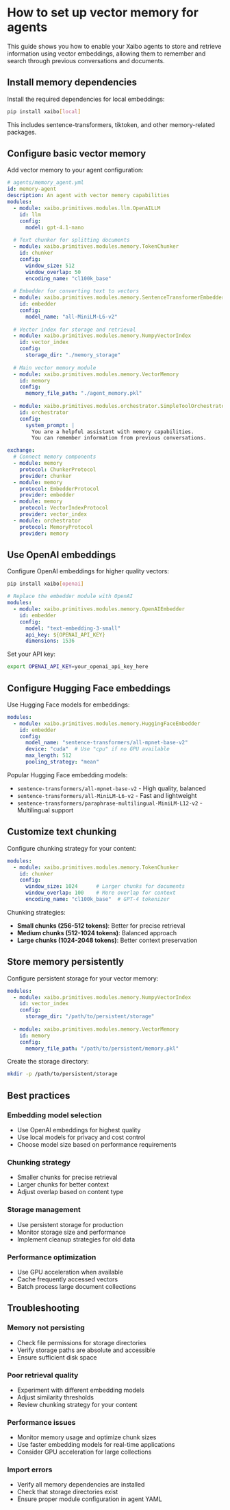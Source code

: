 # How to set up vector memory for agents

This guide shows you how to enable your Xaibo agents to store and retrieve information using vector embeddings, allowing them to remember and search through previous conversations and documents.

## Install memory dependencies

Install the required dependencies for local embeddings:

```bash
pip install xaibo[local]
```

This includes sentence-transformers, tiktoken, and other memory-related packages.

## Configure basic vector memory

Add vector memory to your agent configuration:

```yaml
# agents/memory_agent.yml
id: memory-agent
description: An agent with vector memory capabilities
modules:
  - module: xaibo.primitives.modules.llm.OpenAILLM
    id: llm
    config:
      model: gpt-4.1-nano
      
  # Text chunker for splitting documents
  - module: xaibo.primitives.modules.memory.TokenChunker
    id: chunker
    config:
      window_size: 512
      window_overlap: 50
      encoding_name: "cl100k_base"
      
  # Embedder for converting text to vectors
  - module: xaibo.primitives.modules.memory.SentenceTransformerEmbedder
    id: embedder
    config:
      model_name: "all-MiniLM-L6-v2"
      
  # Vector index for storage and retrieval
  - module: xaibo.primitives.modules.memory.NumpyVectorIndex
    id: vector_index
    config:
      storage_dir: "./memory_storage"
      
  # Main vector memory module
  - module: xaibo.primitives.modules.memory.VectorMemory
    id: memory
    config:
      memory_file_path: "./agent_memory.pkl"
      
  - module: xaibo.primitives.modules.orchestrator.SimpleToolOrchestrator
    id: orchestrator
    config:
      system_prompt: |
        You are a helpful assistant with memory capabilities.
        You can remember information from previous conversations.

exchange:
  # Connect memory components
  - module: memory
    protocol: ChunkerProtocol
    provider: chunker
  - module: memory
    protocol: EmbedderProtocol
    provider: embedder
  - module: memory
    protocol: VectorIndexProtocol
    provider: vector_index
  - module: orchestrator
    protocol: MemoryProtocol
    provider: memory
```

## Use OpenAI embeddings

Configure OpenAI embeddings for higher quality vectors:

```bash
pip install xaibo[openai]
```

```yaml
# Replace the embedder module with OpenAI
modules:
  - module: xaibo.primitives.modules.memory.OpenAIEmbedder
    id: embedder
    config:
      model: "text-embedding-3-small"
      api_key: ${OPENAI_API_KEY}
      dimensions: 1536
```

Set your API key:

```bash
export OPENAI_API_KEY=your_openai_api_key_here
```

## Configure Hugging Face embeddings

Use Hugging Face models for embeddings:

```yaml
modules:
  - module: xaibo.primitives.modules.memory.HuggingFaceEmbedder
    id: embedder
    config:
      model_name: "sentence-transformers/all-mpnet-base-v2"
      device: "cuda"  # Use "cpu" if no GPU available
      max_length: 512
      pooling_strategy: "mean"
```

Popular Hugging Face embedding models:

- `sentence-transformers/all-mpnet-base-v2` - High quality, balanced
- `sentence-transformers/all-MiniLM-L6-v2` - Fast and lightweight
- `sentence-transformers/paraphrase-multilingual-MiniLM-L12-v2` - Multilingual support

## Customize text chunking

Configure chunking strategy for your content:

```yaml
modules:
  - module: xaibo.primitives.modules.memory.TokenChunker
    id: chunker
    config:
      window_size: 1024      # Larger chunks for documents
      window_overlap: 100    # More overlap for context
      encoding_name: "cl100k_base"  # GPT-4 tokenizer
```

Chunking strategies:

- **Small chunks (256-512 tokens)**: Better for precise retrieval
- **Medium chunks (512-1024 tokens)**: Balanced approach
- **Large chunks (1024-2048 tokens)**: Better context preservation

## Store memory persistently

Configure persistent storage for your vector memory:

```yaml
modules:
  - module: xaibo.primitives.modules.memory.NumpyVectorIndex
    id: vector_index
    config:
      storage_dir: "/path/to/persistent/storage"
      
  - module: xaibo.primitives.modules.memory.VectorMemory
    id: memory
    config:
      memory_file_path: "/path/to/persistent/memory.pkl"
```

Create the storage directory:

```bash
mkdir -p /path/to/persistent/storage
```

## Best practices

### Embedding model selection
- Use OpenAI embeddings for highest quality
- Use local models for privacy and cost control
- Choose model size based on performance requirements

### Chunking strategy
- Smaller chunks for precise retrieval
- Larger chunks for better context
- Adjust overlap based on content type

### Storage management
- Use persistent storage for production
- Monitor storage size and performance
- Implement cleanup strategies for old data

### Performance optimization
- Use GPU acceleration when available
- Cache frequently accessed vectors
- Batch process large document collections

## Troubleshooting

### Memory not persisting
- Check file permissions for storage directories
- Verify storage paths are absolute and accessible
- Ensure sufficient disk space

### Poor retrieval quality
- Experiment with different embedding models
- Adjust similarity thresholds
- Review chunking strategy for your content

### Performance issues
- Monitor memory usage and optimize chunk sizes
- Use faster embedding models for real-time applications
- Consider GPU acceleration for large collections

### Import errors
- Verify all memory dependencies are installed
- Check that storage directories exist
- Ensure proper module configuration in agent YAML